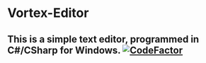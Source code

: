 # Vortex-Editor
This is a simple text editor, programmed in C#/CSharp for Windows.
[![CodeFactor](https://www.codefactor.io/repository/github/minecodes/vortex-editor/badge)](https://www.codefactor.io/repository/github/minecodes/vortex-editor)
-------------------------
